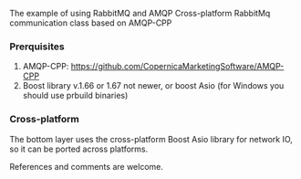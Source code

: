 The example of using RabbitMQ and AMQP
Cross-platform RabbitMq communication class based on AMQP-CPP

### Prerquisites
1. AMQP-CPP: https://github.com/CopernicaMarketingSoftware/AMQP-CPP
2. Boost library v.1.66 or 1.67 not newer, or boost Asio (for Windows you should use prbuild binaries)


### Cross-platform

The bottom layer uses the cross-platform Boost Asio library for network IO, so it can be ported across platforms.

References and comments are welcome.

